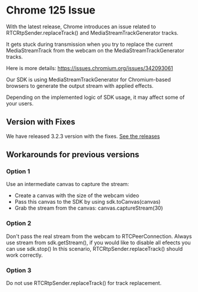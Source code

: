 # Chrome 125 Issue

With the latest release, Chrome introduces an issue related to RTCRtpSender.replaceTrack() and MediaStreamTrackGenerator tracks.

It gets stuck during transmission when you try to replace the current MediaStreamTrack from the webcam on the MediaStreamTrackGenerator tracks.

Here is more details: https://issues.chromium.org/issues/342093061


Our SDK is using MediaStreamTrackGenerator for Chromium-based browsers to generate the output stream with applied effects.

Depending on the implemented logic of SDK usage, it may affect some of your users.

## Version with Fixes

We have released 3.2.3 version with the fixes. [See the releases](https://github.com/EffectsSDK/web-integration-sample/releases)


## Workarounds for previous versions


### Option 1

Use an intermediate canvas to capture the stream:

 - Create a canvas with the size of the webcam video
 - Pass this canvas to the SDK by using sdk.toCanvas(canvas)
 - Grab the stream from the canvas: canvas.captureStream(30)

### Option 2

Don't pass the real stream from the webcam to RTCPeerConnection. Always use stream from sdk.getStream(), if you would like to disable all efeects you can use sdk.stop()
In this scenario, RTCRtpSender.replaceTrack() should work correctly.

### Option 3

Do not use RTCRtpSender.replaceTrack() for track replacement.
